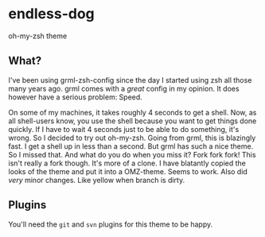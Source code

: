 # endless-dog
oh-my-zsh theme

## What?
I've been using grml-zsh-config since the day I started using zsh all those many years ago. 
grml comes with a *great* config in my opinion. It does however have a serious problem: Speed.

On some of my machines, it takes roughly 4 seconds to get a shell. Now, as all shell-users know, you use the shell because you want to get things done quickly. If I have to wait 4 seconds just to be able to do something, it's wrong.
So I decided to try out oh-my-zsh. Going from grml, this is blazingly fast. I get a shell up in less than a second. But grml has such a nice theme. So I missed that. And what do you do when you miss it? Fork fork fork!
This isn't really a fork though. It's more of a clone. I have blatantly copied the looks of the theme and put it into a OMZ-theme. Seems to work. Also did *very* minor changes. Like yellow when branch is dirty.

## Plugins
You'll need the `git` and `svn` plugins for this theme to be happy.
